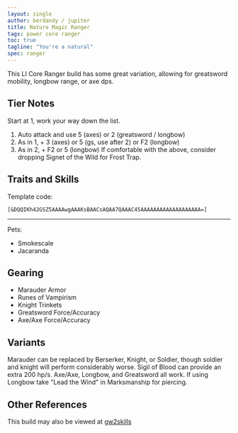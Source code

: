 ```yaml
---
layout: single
author: berdandy / jupiter
title: Nature Magic Ranger
tags: power core ranger
toc: true
tagline: "You're a natural"
spec: ranger
---
```


This LI Core Ranger build has some great variation, allowing for greatsword mobility, longbow range, or axe dps.

## Tier Notes

Start at 1, work your way down the list.

1. Auto attack and use 5 (axes) or 2 (greatsword / longbow)
2. As in 1, + 3 (axes) or 5 (gs, use after 2) or F2 (longbow)
3. As in 2, + F2 or 5 (longbow)
If comfortable with the above, consider dropping Signet of the Wild for Frost Trap.

## Traits and Skills

Template code:

`[&DQQIKh42GSZ5AAAAwgAAAKsBAACsAQAA7QAAAC45AAAAAAAAAAAAAAAAAAA=]`

---

Pets:
- Smokescale 
- Jacaranda

<div
  data-armory-embed='skills'
  data-armory-ids='31914,12502,12500,12491,12516'
>
</div>
<div
  data-armory-embed='specializations'
  data-armory-ids='8,30,25'
  data-armory-8-traits='1014,1000,1015'
  data-armory-30-traits='1067,1016,1888'
  data-armory-25-traits='978,1054,1988'
>
</div>
<script async src='https://unpkg.com/armory-embeds@^0.x.x/armory-embeds.js'></script>

## Gearing

- Marauder Armor
- Runes of Vampirism
- Knight Trinkets
- Greatsword Force/Accuracy
- Axe/Axe Force/Accuracy

## Variants

Marauder can be replaced by Berserker, Knight, or Soldier, though soldier and knight will perform considerably worse. Sigil of Blood can provide an extra 200 hp/s. Axe/Axe, Longbow, and Greatsword all work. If using Longbow take "Lead the Wind" in Marksmanship for piercing.

## Other References

This build may also be viewed at [gw2skills](http://gw2skills.net/editor/?POwAEdflZwwYasNGKOUL2JzSOXaA-zRRYiR9zI4xISqWpq8PA-e)

